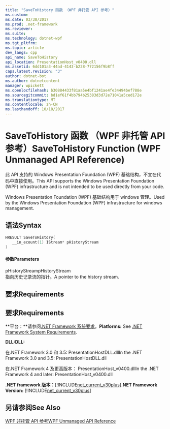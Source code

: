 ```yaml
---
title: "SaveToHistory 函数 （WPF 非托管 API 参考）"
ms.custom: 
ms.date: 03/30/2017
ms.prod: .net-framework
ms.reviewer: 
ms.suite: 
ms.technology: dotnet-wpf
ms.tgt_pltfrm: 
ms.topic: article
dev_langs: cpp
api_name: SaveToHistory
api_location: PresentationHost_v0400.dll
ms.assetid: 6dd101a3-44ad-4143-b228-772156f9b8ff
caps.latest.revision: "3"
author: dotnet-bot
ms.author: dotnetcontent
manager: wpickett
ms.openlocfilehash: b30884433f81aa5e4bf1241ae4fe34494bef788e
ms.sourcegitcommit: bd1ef61f4bb794b25383d3d72e71041a5ced172e
ms.translationtype: MT
ms.contentlocale: zh-CN
ms.lasthandoff: 10/18/2017
---
```

# <a name="savetohistory-function-wpf-unmanaged-api-reference"></a><span data-ttu-id="fc3b7-102">SaveToHistory 函数 （WPF 非托管 API 参考）</span><span class="sxs-lookup"><span data-stu-id="fc3b7-102">SaveToHistory Function (WPF Unmanaged API Reference)</span></span>
<span data-ttu-id="fc3b7-103">此 API 支持的 Windows Presentation Foundation (WPF) 基础结构，不宜在代码中直接使用。</span><span class="sxs-lookup"><span data-stu-id="fc3b7-103">This API supports the Windows Presentation Foundation (WPF) infrastructure and is not intended to be used directly from your code.</span></span>  
  
 <span data-ttu-id="fc3b7-104">Windows Presentation Foundation (WPF) 基础结构用于 windows 管理。</span><span class="sxs-lookup"><span data-stu-id="fc3b7-104">Used by the Windows Presentation Foundation (WPF) infrastructure for windows management.</span></span>  
  
## <a name="syntax"></a><span data-ttu-id="fc3b7-105">语法</span><span class="sxs-lookup"><span data-stu-id="fc3b7-105">Syntax</span></span>  
  
```cpp  
HRESULT SaveToHistory(  
   __in_ecount(1) IStream* pHistoryStream  
)  
```  
  
#### <a name="parameters"></a><span data-ttu-id="fc3b7-106">参数</span><span class="sxs-lookup"><span data-stu-id="fc3b7-106">Parameters</span></span>  
 <span data-ttu-id="fc3b7-107">pHistoryStream</span><span class="sxs-lookup"><span data-stu-id="fc3b7-107">pHistoryStream</span></span>  
 <span data-ttu-id="fc3b7-108">指向历史记录流的指针。</span><span class="sxs-lookup"><span data-stu-id="fc3b7-108">A pointer to the history stream.</span></span>  
  
## <a name="requirements"></a><span data-ttu-id="fc3b7-109">要求</span><span class="sxs-lookup"><span data-stu-id="fc3b7-109">Requirements</span></span>  
  
## <a name="requirements"></a><span data-ttu-id="fc3b7-110">要求</span><span class="sxs-lookup"><span data-stu-id="fc3b7-110">Requirements</span></span>  
 <span data-ttu-id="fc3b7-111">**平台：**请参阅[.NET Framework 系统要求](../../../../docs/framework/get-started/system-requirements.md)。</span><span class="sxs-lookup"><span data-stu-id="fc3b7-111">**Platforms:** See [.NET Framework System Requirements](../../../../docs/framework/get-started/system-requirements.md).</span></span>  
  
 <span data-ttu-id="fc3b7-112">**DLL:**</span><span class="sxs-lookup"><span data-stu-id="fc3b7-112">**DLL:**</span></span>  
  
 <span data-ttu-id="fc3b7-113">在.NET Framework 3.0 和 3.5: PresentationHostDLL.dll</span><span class="sxs-lookup"><span data-stu-id="fc3b7-113">In the .NET Framework 3.0 and 3.5: PresentationHostDLL.dll</span></span>  
  
 <span data-ttu-id="fc3b7-114">在.NET Framework 4 及更高版本： PresentationHost_v0400.dll</span><span class="sxs-lookup"><span data-stu-id="fc3b7-114">In the .NET Framework 4 and later: PresentationHost_v0400.dll</span></span>  
  
 <span data-ttu-id="fc3b7-115">**.NET framework 版本：**[!INCLUDE[net_current_v30plus](../../../../includes/net-current-v30plus-md.md)]</span><span class="sxs-lookup"><span data-stu-id="fc3b7-115">**.NET Framework Version:** [!INCLUDE[net_current_v30plus](../../../../includes/net-current-v30plus-md.md)]</span></span>  
  
## <a name="see-also"></a><span data-ttu-id="fc3b7-116">另请参阅</span><span class="sxs-lookup"><span data-stu-id="fc3b7-116">See Also</span></span>  
 [<span data-ttu-id="fc3b7-117">WPF 非托管 API 参考</span><span class="sxs-lookup"><span data-stu-id="fc3b7-117">WPF Unmanaged API Reference</span></span>](../../../../docs/framework/wpf/advanced/wpf-unmanaged-api-reference.md)
